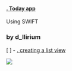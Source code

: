 
####  [. Today app](https://developer.apple.com/tutorials/app-dev-training/getting-started-with-today)

Using SWIFT
### by d_llirium

[ ] - [. creating a list view](https://developer.apple.com/tutorials/app-dev-training/creating-a-list-view)

![](https://github.com/d-llirium/codecademy/blob/main/Code%20History/CodeHistory.gif?raw=true)
